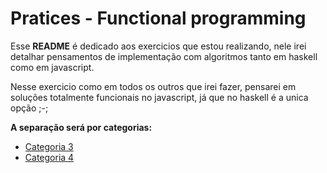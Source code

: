 # Pratices - Functional programming

Esse **README** é dedicado aos exercicios que estou realizando, nele irei detalhar pensamentos de implementação com algoritmos tanto em haskell como em javascript.

Nesse exercicio como em todos os outros que irei fazer, pensarei em soluções totalmente funcionais no javascript, já que no haskell é a unica opção ;-;

**A separação será por categorias:**

- [Categoria 3](https://github.com/JohnAnon9771/Concepts-fundamentals/blob/main/functional-programming/pratices/javascript/category-3.md)
- [Categoria 4](https://github.com/JohnAnon9771/Concepts-fundamentals/blob/main/functional-programming/pratices/javascript/category-4.md)
